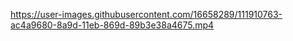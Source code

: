 
https://user-images.githubusercontent.com/16658289/111910763-ac4a9680-8a9d-11eb-869d-89b3e38a4675.mp4

